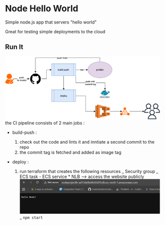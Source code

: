 # Node Hello World

Simple node.js app that servers "hello world"

Great for testing simple deployments to the cloud

## Run It

![alt text](test.drawio.png)
the CI pipeline consists of 2 main jobs :

- build-push :
  1. check out the code and lints it and inntiate a second commit to the repo
  2. the commit tag is fetched and added as image tag

- deploy :
  1. run terraform that creates the following resources
     _ Security group
     _ ECS task - ECS service \* NLB --> access the website publicly
     ![alt text](image-1.png)
     \_
     `npm start`
